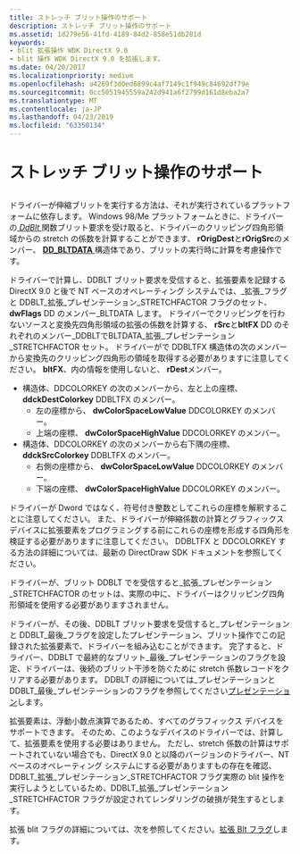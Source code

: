 ```yaml
---
title: ストレッチ ブリット操作のサポート
description: ストレッチ ブリット操作のサポート
ms.assetid: 1d279e56-41fd-4189-84d2-858e51db281d
keywords:
- blit 拡張操作 WDK DirectX 9.0
- blit 操作 WDK DirectX 9.0 を拡張します。
ms.date: 04/20/2017
ms.localizationpriority: medium
ms.openlocfilehash: a4269f3d0ed6899c4af7149c1f949c84692df79e
ms.sourcegitcommit: 0cc5051945559a242d941a6f2799d161d8eba2a7
ms.translationtype: MT
ms.contentlocale: ja-JP
ms.lasthandoff: 04/23/2019
ms.locfileid: "63350134"
---
```

# <a name="supporting-stretch-blit-operations"></a>ストレッチ ブリット操作のサポート


## <span id="ddk_supporting_stretch_blit_operations_gg"></span><span id="DDK_SUPPORTING_STRETCH_BLIT_OPERATIONS_GG"></span>


ドライバーが伸縮ブリットを実行する方法は、それが実行されているプラットフォームに依存します。 Windows 98/Me プラットフォームときに、ドライバーの[ *DdBlt* ](https://msdn.microsoft.com/library/windows/hardware/ff549205)関数ブリット要求を受け取ると、ドライバーのクリッピング四角形領域からの stretch の係数を計算することができます、 **rOrigDest**と**rOrigSrc**のメンバー、 [ **DD\_BLTDATA** ](https://msdn.microsoft.com/library/windows/hardware/ff550474)構造体であり、ブリットの実行時に計算を考慮操作です。

ドライバーで計算し、DDBLT ブリット要求を受信すると、拡張要素を記録する DirectX 9.0 と後で NT ベースのオペレーティング システムでは、\_拡張\_フラグと DDBLT\_拡張\_プレゼンテーション\_STRETCHFACTOR フラグのセット、 **dwFlags** DD のメンバー\_BLTDATA します。 ドライバーでクリッピングを行わないソースと変換先四角形領域の拡張の係数を計算する、 **rSrc**と**bltFX** DD のそれぞれのメンバー\_DDBLTでBLTDATA\_拡張\_プレゼンテーション\_STRETCHFACTOR セット。 ドライバーがで DDBLTFX 構造体の次のメンバーから変換先のクリッピング四角形の領域を取得する必要がありますに注意してください。 **bltFX**、内の情報を使用しないと、 **rDest**メンバー。

-   構造体、DDCOLORKEY の次のメンバーから、左と上の座標、 **ddckDestColorkey** DDBLTFX のメンバー。
    -   左の座標から、 **dwColorSpaceLowValue** DDCOLORKEY のメンバー。
    -   上端の座標、 **dwColorSpaceHighValue** DDCOLORKEY のメンバー。
-   構造体、DDCOLORKEY の次のメンバーから右下隅の座標、 **ddckSrcColorkey** DDBLTFX のメンバー。
    -   右側の座標から、 **dwColorSpaceLowValue** DDCOLORKEY のメンバー。
    -   下端の座標、 **dwColorSpaceHighValue** DDCOLORKEY のメンバー。

ドライバーが Dword ではなく、符号付き整数としてこれらの座標を解釈することに注意してください。 また、ドライバーが伸縮係数の計算とグラフィックス デバイスに拡張要素をプログラミングする前にこれらの座標を形成する四角形を検証する必要がありますに注意してください。 DDBLTFX と DDCOLORKEY する方法の詳細については、最新の DirectDraw SDK ドキュメントを参照してください。

ドライバーが、ブリット DDBLT でを受信すると\_拡張\_プレゼンテーション\_STRETCHFACTOR のセットは、実際の中に、ドライバーはクリッピング四角形領域を使用する必要がありますされません。

ドライバーが、その後、DDBLT ブリット要求を受信すると\_プレゼンテーションと DDBLT\_最後\_フラグを設定したプレゼンテーション、ブリット操作でこの記録された拡張要素で、ドライバーを組み込むことができます。 完了すると、ドライバー、DDBLT で最終的なブリット\_最後\_プレゼンテーションのフラグを設定、ドライバーは、後続のブリット干渉を防ぐために stretch 係数レコードをクリアする必要があります。 DDBLT の詳細については\_プレゼンテーションと DDBLT\_最後\_プレゼンテーションのフラグを参照してください[プレゼンテーション](presentation.md)します。

拡張要素は、浮動小数点演算であるため、すべてのグラフィックス デバイスをサポートできます。 そのため、このようなデバイスのドライバーでは、計算して、拡張要素を使用する必要はありません。 ただし、stretch 係数の計算はサポートされていない場合でも、DirectX 9.0 と以降のバージョンのドライバー、NT ベースのオペレーティング システムにする必要がありますもの存在を確認、DDBLT\_拡張\_プレゼンテーション\_STRETCHFACTOR フラグ実際の blit 操作を実行しようとしているため、DDBLT\_拡張\_プレゼンテーション\_STRETCHFACTOR フラグが設定されてレンダリングの破損が発生するとします。

拡張 blit フラグの詳細については、次を参照してください。[拡張 Blt フラグ](extended-blt-flags.md)します。

 

 





